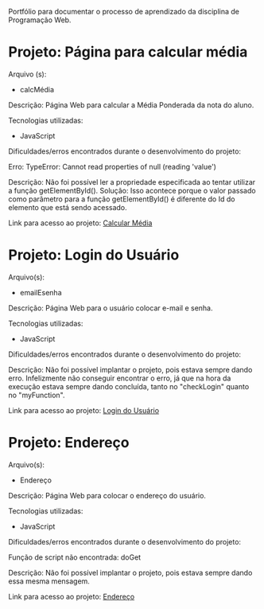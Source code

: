 Portfólio para documentar o processo de aprendizado da disciplina de Programação Web.

<h1>Projeto: Página para calcular média</h1>

Arquivo (s):
<ul>
   <li>calcMédia</li>
</ul>

Descrição: Página Web para calcular a Média Ponderada da nota do aluno.

Tecnologias utilizadas:

<ul>
   <li>JavaScript</li>
</ul>

Dificuldades/erros encontrados durante o desenvolvimento do projeto:

Erro: TypeError: Cannot read properties of null (reading 'value')

Descrição: Não foi possível ler a propriedade especificada ao tentar utilizar a função getElementById().
Solução: Isso acontece porque o valor passado como parâmetro para a função getElementById() é diferente do Id do elemento que está sendo acessado.

Link para acesso ao projeto:
<a href="https://script.google.com/macros/s/AKfycbybCf0j-vSTctUnd0O2Mm6UwMzeAnKQqe5Ti56G2mbtac-6zBZvlBW4nfMfqKzZg3MzQw/exec">Calcular Média</a>


<h1>Projeto: Login do Usuário</h1>

Arquivo(s):
<ul>
	<li>emailEsenha</li>
</ul>

Descrição: Página Web para o usuário colocar e-mail e senha.

Tecnologias utilizadas:

<ul>
	<li>JavaScript</li>
</ul>

Dificuldades/erros encontrados durante o desenvolvimento do projeto:

Descrição: Não foi possível implantar o projeto, pois estava sempre dando erro. Infelizmente não conseguir encontrar o erro, já que na hora da execução estava sempre dando concluída, tanto no "checkLogin" quanto no "myFunction". 

Link para acesso ao projeto:
<a href="https://script.google.com/macros/u/1/s/AKfycbwtlqh47ykCcKotRkeUX1_UtPAJRINGrG9-nIZUXNHnZx16Zsf6cHz61v93shxO76Q/exec">Login do Usuário</a>

<h1>Projeto: Endereço</h1>

Arquivo(s):
<ul>
	<li>Endereço</li>
</ul>

Descrição: Página Web para colocar o endereço do usuário.

Tecnologias utilizadas:

<ul>
	<li>JavaScript</li>
</ul>

Dificuldades/erros encontrados durante o desenvolvimento do projeto:

Função de script não encontrada: doGet

Descrição: Não foi possível implantar o projeto, pois estava sempre dando essa mesma mensagem.

Link para acesso ao projeto:
<a href="https://script.google.com/macros/s/AKfycbzIURQzaXdyQCVeQCTdc3fiaFKyxT-dx82mLgVpr9YVFqkPUhnblLpEz8uZwkHzKO1k8Q/exec">Endereço</a>
